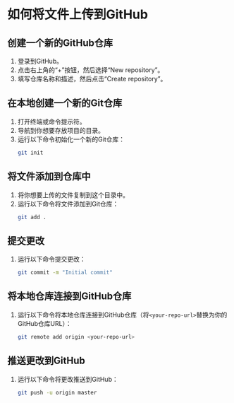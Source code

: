 # 如何将文件上传到GitHub

## 创建一个新的GitHub仓库
1. 登录到GitHub。
2. 点击右上角的“+”按钮，然后选择“New repository”。
3. 填写仓库名称和描述，然后点击“Create repository”。

## 在本地创建一个新的Git仓库
1. 打开终端或命令提示符。
2. 导航到你想要存放项目的目录。
3. 运行以下命令初始化一个新的Git仓库：
   ```sh
   git init
   ```

## 将文件添加到仓库中
1. 将你想要上传的文件复制到这个目录中。
2. 运行以下命令将文件添加到Git仓库：
   ```sh
   git add .
   ```

## 提交更改
1. 运行以下命令提交更改：
   ```sh
   git commit -m "Initial commit"
   ```

## 将本地仓库连接到GitHub仓库
1. 运行以下命令将本地仓库连接到GitHub仓库（将`<your-repo-url>`替换为你的GitHub仓库URL）：
   ```sh
   git remote add origin <your-repo-url>
   ```

## 推送更改到GitHub
1. 运行以下命令将更改推送到GitHub：
   ```sh
   git push -u origin master
   ```
